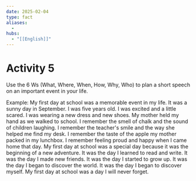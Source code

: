 ```yaml
---
date: 2025-02-04
type: fact
aliases:
  -
hubs:
  - "[[English]]"
---
```


# Activity 5

Use the 6 Ws (What, Where, When, How, Why, Who) to plan a short speech on an important event in your life.

Example:
My first day at school was a memorable event in my life. It was a sunny day in September. I was five years old. I was excited and a little scared. I was wearing a new dress and new shoes. My mother held my hand as we walked to school. I remember the smell of chalk and the sound of children laughing. I remember the teacher's smile and the way she helped me find my desk. I remember the taste of the apple my mother packed in my lunchbox. I remember feeling proud and happy when I came home that day. My first day at school was a special day because it was the beginning of a new adventure. It was the day I learned to read and write. It was the day I made new friends. It was the day I started to grow up. It was the day I began to discover the world. It was the day I began to discover myself. My first day at school was a day I will never forget.

